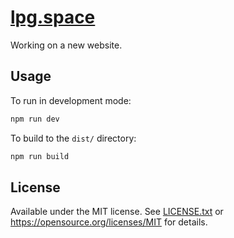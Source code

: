 # [lpg.space](https://lpg.space)
Working on a new website.

## Usage
To run in development mode:

```bash
npm run dev
```

To build to the `dist/` directory:

```bash
npm run build
```

## License
Available under the MIT license. See [LICENSE.txt](LICENSE.txt) or <https://opensource.org/licenses/MIT> for details.
